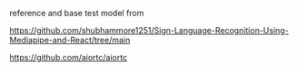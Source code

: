 




reference and base test model from

https://github.com/shubhammore1251/Sign-Language-Recognition-Using-Mediapipe-and-React/tree/main

https://github.com/aiortc/aiortc

